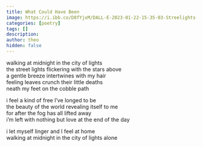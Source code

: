 ```yaml
---
title: What Could Have Been
image: https://i.ibb.co/D8fYjxM/DALL-E-2023-01-22-15-35-03-Streelights-illuminating-autumn-leaves-on-sidewalk-Watercolor.png
categories: [poetry]
tags: []
description: 
author: theo
hidden: false
---
```


walking at midnight in the city of lights <br />
the street lights flickering with the stars above <br />
a gentle breeze intertwines with my hair <br />
feeling leaves crunch their little deaths <br />
neath my feet on the cobble path

i feel a kind of free I’ve longed to be <br />
the beauty of the world revealing itself to me <br />
for after the fog has all lifted away <br />
i’m left with nothing but love at the end of the day

i let myself linger and I feel at home <br />
walking at midnight in the city of lights alone
